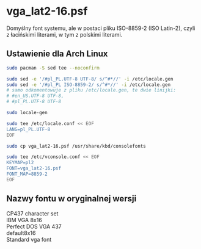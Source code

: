 # vga_lat2-16.psf

Domyślny font systemu, ale w postaci pliku ISO-8859-2 (ISO Latin-2), czyli z łacińskimi literami, w tym z polskimi literami. 

## Ustawienie dla Arch Linux

```bash
sudo pacman -S sed tee --noconfirm

sudo sed -e '/#pl_PL.UTF-8 UTF-8/ s/^#*//' -i /etc/locale.gen
sudo sed -e '/#pl_PL ISO-8859-2/ s/^#*//' -i /etc/locale.gen
# samo odkomentowuje z pliku /etc/locale.gen, te dwie linijki:
# #en_US.UTF-8 UTF-8, 
# #pl_PL.UTF-8 UTF-8

sudo locale-gen

sudo tee /etc/locale.conf << EOF
LANG=pl_PL.UTF-8
EOF

sudo cp vga_lat2-16.psf /usr/share/kbd/consolefonts

sudo tee /etc/vconsole.conf << EOF
KEYMAP=pl2
FONT=vga_lat2-16.psf
FONT_MAP=8859-2
EOF
```

## Nazwy fontu w oryginalnej wersji

CP437 character set  
IBM VGA 8x16  
Perfect DOS VGA 437  
default8x16  
Standard vga font
